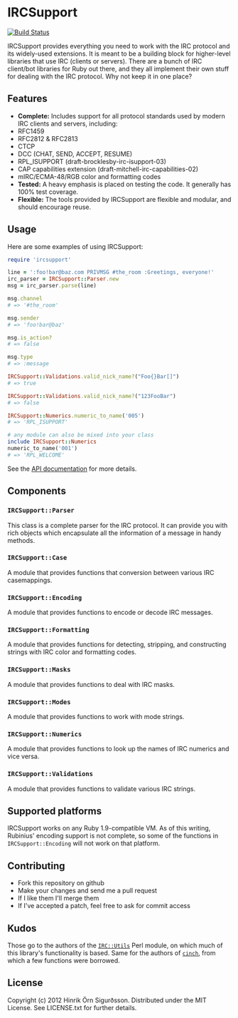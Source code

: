 IRCSupport
==========

[![Build Status](https://secure.travis-ci.org/hinrik/ircsupport.png?branch=master)](http://travis-ci.org/hinrik/ircsupport)

IRCSupport provides everything you need to work with the IRC protocol and its
widely-used extensions. It is meant to be a building block for higher-level
libraries that use IRC (clients or servers). There are a bunch of IRC
client/bot libraries for Ruby out there, and they all implement their own
stuff for dealing with the IRC protocol. Why not keep it in one place?

Features
--------

* __Complete:__ Includes support for all protocol standards used by modern
  IRC clients and servers, including:
 * RFC1459
 * RFC2812 & RFC2813
 * CTCP
 * DCC (CHAT, SEND, ACCEPT, RESUME)
 * RPL\_ISUPPORT (draft-brocklesby-irc-isupport-03)
 * CAP capabilities extension (draft-mitchell-irc-capabilities-02)
 * mIRC/ECMA-48/RGB color and formatting codes
* __Tested:__ A heavy emphasis is placed on testing the code. It generally
  has 100% test coverage.
* __Flexible:__ The tools provided by IRCSupport are flexible and modular,
  and should encourage reuse.

Usage
-----

Here are some examples of using IRCSupport:

```ruby
require 'ircsupport'

line = ':foo!bar@baz.com PRIVMSG #the_room :Greetings, everyone!'
irc_parser = IRCSupport::Parser.new
msg = irc_parser.parse(line)

msg.channel
# => '#the_room'

msg.sender
# => 'foo!bar@baz'

msg.is_action?
# => false

msg.type
# => :message

IRCSupport::Validations.valid_nick_name?("Foo{}Bar[]")
# => true

IRCSupport::Validations.valid_nick_name?("123FooBar")
# => false

IRCSupport::Numerics.numeric_to_name('005')
# => 'RPL_ISUPPORT'

# any module can also be mixed into your class
include IRCSupport::Numerics
numeric_to_name('001')
# => 'RPL_WELCOME'
```

See the [API documentation](http://rubydoc.info/github/hinrik/ircsupport) for
more details.

Components
----------

### `IRCSupport::Parser`

This class is a complete parser for the IRC protocol. It can provide you with
rich objects which encapsulate all the information of a message in handy
methods.

### `IRCSupport::Case`

A module that provides functions that conversion between various IRC
casemappings.

### `IRCSupport::Encoding`

A module that provides functions to encode or decode IRC messages.

### `IRCSupport::Formatting`

A module that provides functions for detecting, stripping, and constructing
strings with IRC color and formatting codes.

### `IRCSupport::Masks`

A module that provides functions to deal with IRC masks.

### `IRCSupport::Modes`

A module that provides functions to work with mode strings.

### `IRCSupport::Numerics`

A module that provides functions to look up the names of IRC numerics and
vice versa.

### `IRCSupport::Validations`

A module that provides functions to validate various IRC strings.

Supported platforms
-------------------

IRCSupport works on any Ruby 1.9-compatible VM. As of this writing, Rubinius'
encoding support is not complete, so some of the functions in
`IRCSupport::Encoding` will not work on that platform.

Contributing
------------

* Fork this repository on github
* Make your changes and send me a pull request
* If I like them I'll merge them
* If I've accepted a patch, feel free to ask for commit access

Kudos
-----
Those go to the authors of the [`IRC::Utils`](https://metacpan.org/module/IRC::Utils)
Perl module, on which much of this library's functionality is based. Same for
the authors of [`cinch`](https://github.com/cinchrb/cinch), from which a few
functions were borrowed.

License
-------

Copyright (c) 2012 Hinrik Örn Sigurðsson. Distributed under the MIT License.
See LICENSE.txt for further details.
